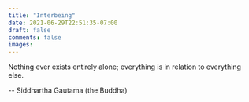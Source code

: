 ```yaml
---
title: "Interbeing"
date: 2021-06-29T22:51:35-07:00
draft: false
comments: false
images:
---
```


Nothing ever exists entirely alone; everything is in relation to everything else.


-- Siddhartha Gautama (the Buddha)
